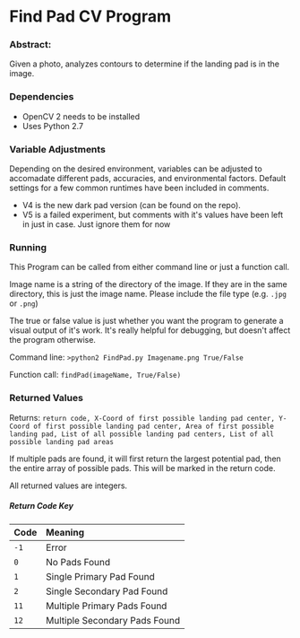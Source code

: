 # Find Pad CV Program #

### Abstract: ###
Given a photo, analyzes contours to determine if the landing pad is in the image.

### Dependencies ###
- OpenCV 2 needs to be installed
- Uses Python 2.7

### Variable Adjustments ###
Depending on the desired environment, variables can be adjusted to accomadate different pads, accuracies, and environmental factors. Default settings for a few common runtimes have been included in comments.
- V4 is the new dark pad version (can be found on the repo). 
- V5 is a failed experiment, but comments with it's values have been left in just in case. Just ignore them for now

### Running ###
This Program can be called from either command line or just a function call. 

Image name is a string of the directory of the image. If they are in the same directory, this is just the image name. Please include the file type (e.g. `.jpg` or `.png`)

The true or false value is just whether you want the program to generate a visual output of it's work. It's really helpful for debugging, but doesn't affect the program otherwise.
  
  Command line: `>python2 FindPad.py Imagename.png True/False`
  
  Function call: `findPad(imageName, True/False)`

### Returned Values ###
Returns: `return code, X-Coord of first possible landing pad center, Y-Coord of first possible landing pad center, Area of first possible landing pad, List of all possible landing pad centers, List of all possible landing pad areas`

If multiple pads are found, it will first return the largest potential pad, then the entire array of possible pads. This will  be marked in the return code.

All returned values are integers.

##### Return Code Key #####
| Code  | Meaning                         |
|-------|:--------------------------------|
| `-1`	| Error                           |
| `0`	  | No Pads Found                   |
| `1`	  | Single Primary Pad Found        |
| `2`   | Single Secondary Pad Found      |
| `11`	| Multiple Primary Pads Found     |
| `12`	| Multiple Secondary Pads Found	  |
